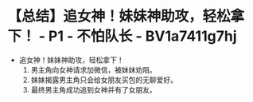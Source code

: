 # 【总结】追女神！妹妹神助攻，轻松拿下！ - P1 - 不怕队长 - BV1a7411g7hj

-   追女神！妹妹神助攻，轻松拿下！
    1.  男主角向女神请求加微信，被妹妹劝阻。
    2.  妹妹揭露男主角只会给女朋友买包的无聊爱好。
    3.  最终男主角成功追到女神并有了女朋友。